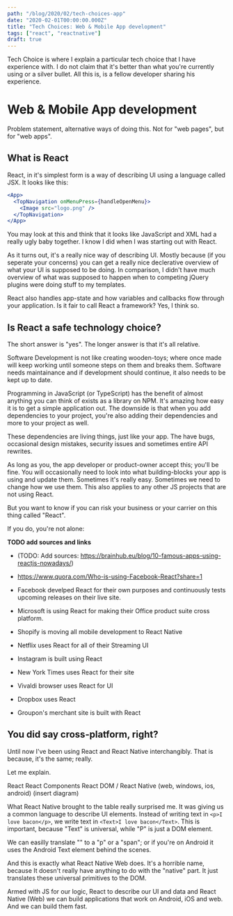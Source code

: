 ```yaml
---
path: "/blog/2020/02/tech-choices-app"
date: "2020-02-01T00:00:00.000Z"
title: "Tech Choices: Web & Mobile App development"
tags: ["react", "reactnative"]
draft: true
---
```


Tech Choice is where I explain a particular tech choice that I have experience with. I do not claim that it's better than what you're currently using or a silver bullet. All this is, is a fellow developer sharing his experience.

# Web & Mobile App development

Problem statement, alternative ways of doing this. Not for "web pages", but for "web apps".

## What is React

React, in it's simplest form is a way of describing UI using a language called JSX. It looks like this:

```jsx
<App>
  <TopNavigation onMenuPress={handleOpenMenu}>
    <Image src="logo.png" />
  </TopNavigation>
</App>
```

You may look at this and think that it looks like JavaScript and XML had a really ugly baby together. I know I did when I was starting out with React.

As it turns out, it's a really nice way of describing UI. Mostly because (if you seperate your concerns) you can get a really nice declerative overview of what your UI is supposed to be doing. In comparison, I didn't have much overview of what was supposed to happen when to competing jQuery plugins were doing stuff to my templates.

React also handles app-state and how variables and callbacks flow through your application. Is it fair to call React a framework? Yes, I think so.

## Is React a safe technology choice?

The short answer is "yes". The longer answer is that it's all relative.

Software Development is not like creating wooden-toys; where once made will keep working until someone steps on them and breaks them. Software needs maintainance and if development should continue, it also needs to be kept up to date.

Programming in JavaScript (or TypeScript) has the benefit of almost anything you can think of exists as a library on NPM. It's amazing how easy it is to get a simple application out. The downside is that when you add dependencies to your project, you're also adding their dependencies and more to your project as well.

These dependencies are living things, just like your app. The have bugs, occasional design mistakes, security issues and sometimes entire API rewrites.

As long as you, the app developer or product-owner accept this; you'll be fine. You will occasionally need to look into what building-blocks your app is using and update them. Sometimes it's really easy. Sometimes we need to change how we use them. This also applies to any other JS projects that are not using React.

But you want to know if you can risk your business or your carrier on this thing called "React".

If you do, you're not alone:

**TODO add sources and links**

- (TODO: Add sources: https://brainhub.eu/blog/10-famous-apps-using-reactjs-nowadays/)
- https://www.quora.com/Who-is-using-Facebook-React?share=1

- Facebook develped React for their own purposes and continuously tests upcoming releases on their live site.
- Microsoft is using React for making their Office product suite cross platform.
- Shopify is moving all mobile development to React Native
- Netflix uses React for all of their Streaming UI
- Instagram is built using React
- New York Times uses React for their site
- Vivaldi browser uses React for UI
- Dropbox uses React
- Groupon's merchant site is built with React

## You did say cross-platform, right?

Until now I've been using React and React Native interchangibly. That is because, it's the same; really.

Let me explain.

React
React Components
React DOM / React Native (web, windows, ios, android) (insert diagram)

What React Native brought to the table really surprised me. It was giving us a common language to describe UI elements. Instead of writing text in `<p>I love bacon</p>`, we write text in `<Text>I love bacon</Text>`. This is important, because "Text" is universal, while "P" is just a DOM element.

We can easilly translate "<Text>" to a "p" or a "span"; or if you're on Android it uses the Android Text element behind the scenes.

And this is exactly what React Native Web does. It's a horrible name, because It doesn't really have anything to do with the "native" part. It just translates these universal primitives to the DOM.

Armed with JS for our logic, React to describe our UI and data and React Native (Web) we can build applications that work on Android, iOS and web. And we can build them fast.
